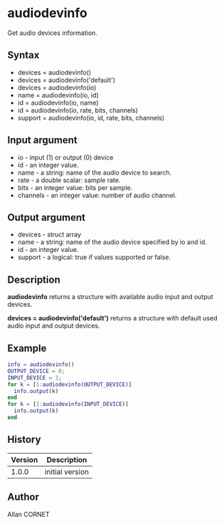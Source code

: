 # audiodevinfo

Get audio devices information.

## Syntax

- devices = audiodevinfo()
- devices = audiodevinfo('default')
- devices = audiodevinfo(io)
- name = audiodevinfo(io, id)
- id = audiodevinfo(io, name)
- id = audiodevinfo(io, rate, bits, channels)
- support = audiodevinfo(io, id, rate, bits, channels)

## Input argument

- io - input (1) or output (0) device
- id - an integer value.
- name - a string: name of the audio device to search.
- rate - a double scalar: sample rate.
- bits - an integer value: bits per sample.
- channels - an integer value: number of audio channel.

## Output argument

- devices - struct array
- name - a string: name of the audio device specified by io and id.
- id - an integer value.
- support - a logical: true if values supported or false.

## Description

  <p><b>audiodevinfo</b> returns a structure with available audio input and output devices.</p>
  <p><b>devices = audiodevinfo('default')</b> returns a structure with default used audio input and output devices.</p>

## Example

```matlab
info = audiodevinfo()
OUTPUT_DEVICE = 0;
INPUT_DEVICE = 1;
for k = [1:audiodevinfo(OUTPUT_DEVICE)]
  info.output(k)
end
for k = [1:audiodevinfo(INPUT_DEVICE)]
  info.output(k)
end
```

## History

| Version | Description     |
| ------- | --------------- |
| 1.0.0   | initial version |

## Author

Allan CORNET
